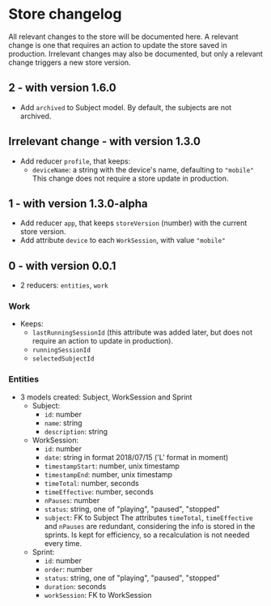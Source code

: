 # Store changelog
All relevant changes to the store will be documented here.
A relevant change is one that requires an action to update the store saved in
production.
Irrelevant changes may also be documented, but only a relevant change triggers
a new store version.

## 2 - with version 1.6.0
* Add `archived` to Subject model. By default, the subjects are not archived.


## Irrelevant change - with version 1.3.0
* Add reducer `profile`, that keeps:
  - `deviceName`: a string with the device's name, defaulting to `"mobile"`
  This change does not require a store update in production.


## 1 - with version 1.3.0-alpha
* Add reducer `app`, that keeps `storeVersion` (number) with the current store
  version.
* Add attribute `device` to each `WorkSession`, with value `"mobile"`


## 0 - with version 0.0.1
* 2 reducers: `entities`, `work`

### Work
* Keeps:
  - `lastRunningSessionId` (this attribute was added later, but does not require
    an action to update in production).
  - `runningSessionId`
  - `selectedSubjectId`

### Entities
* 3 models created: Subject, WorkSession and Sprint
  - Subject:
    + `id`: number
    + `name`: string
    + `description`: string
  - WorkSession:
    + `id`: number
    + `date`: string in format 2018/07/15 ('L' format in moment)
    + `timestampStart`: number, unix timestamp
    + `timestampEnd`: number, unix timestamp
    + `timeTotal`: number, seconds
    + `timeEffective`: number, seconds
    + `nPauses`: number
    + `status`: string, one of "playing", "paused", "stopped"
    + `subject`: FK to Subject
    The attributes `timeTotal`, `timeEffective` and `nPauses` are redundant,
    considering the info is stored in the sprints. Is kept for efficiency,
    so a recalculation is not needed every time.
  - Sprint:
    + `id`: number
    + `order`: number
    + `status`: string, one of "playing", "paused", "stopped"
    + `duration`: seconds
    + `workSession`: FK to WorkSession
